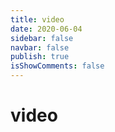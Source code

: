 ```yaml
---
title: video
date: 2020-06-04
sidebar: false
navbar: false
publish: true
isShowComments: false
---
```


# video

<template>
    <div id="app">
        <div class="container">
            <my-video :sources="video.sources" :options="video.options"></my-video>
        </div>
    </div>
</template>

<script>
import myVideo from 'vue-video'
export default {
    data () {
        return {
            video: {
                sources: [{
                    src: 'images/video.mp4',
                    type: 'video/mp4'
                }],
                options: {
                    autoplay: true,
                    volume: 0.6,
                }
            }
        }
    },
    components: {
        myVideo
    }
}
</script>